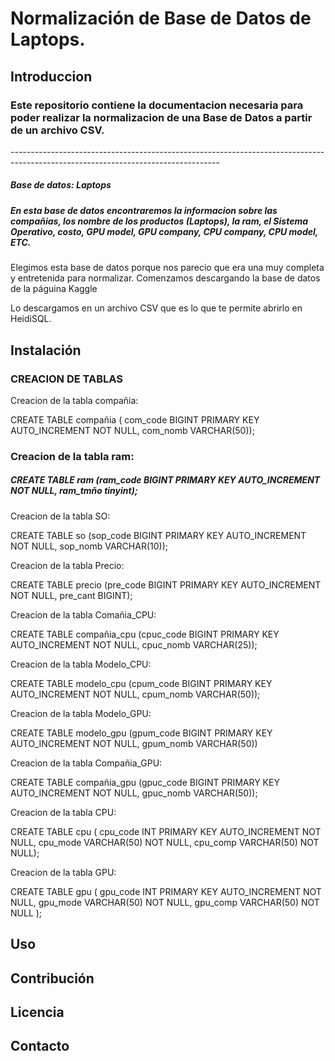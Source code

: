 <h1> Normalización de Base de Datos de Laptops.</h1><p>
<h2>Introduccion</h2> <p>
<h3>Este repositorio contiene la documentacion necesaria para poder realizar la normalizacion de una Base de Datos a partir de un archivo CSV.</h3> <p>
----------------------------------------------------------------------------------------------------------------------------------
<h5>Base de datos: Laptops</h5>

<h5>En esta base de datos encontraremos la informacion sobre las compañias, los nombre de los productos (Laptops), la ram, el Sistema Operativo, costo, GPU model, GPU company, CPU company, CPU model, ETC. </h5>

Elegimos esta base de datos porque nos parecio que era una muy completa y entretenida para normalizar. Comenzamos descargando la base de datos de la páguina Kaggle

Lo descargamos en un archivo CSV que es lo que te permite abrirlo en HeidiSQL.

<h2>Instalación
<h3>CREACION DE TABLAS</h3>
  
<p>Creacion de la tabla compañia:</p>
   <SQL>CREATE TABLE compañia ( com_code BIGINT PRIMARY KEY AUTO_INCREMENT NOT NULL,  com_nomb VARCHAR(50));</SQL> 

<h3><p>Creacion de la tabla ram:</p></h3>
    <h5>CREATE TABLE ram (ram_code BIGINT PRIMARY KEY AUTO_INCREMENT NOT NULL,  
ram_tmño tinyint);</h5>

<p>Creacion de la tabla SO:</p>
    CREATE TABLE so (sop_code BIGINT PRIMARY KEY AUTO_INCREMENT NOT NULL,  
	sop_nomb VARCHAR(10));

<p>Creacion de la tabla Precio:</p>
    CREATE TABLE precio (pre_code BIGINT PRIMARY KEY AUTO_INCREMENT NOT NULL, pre_cant BIGINT);

 <p>Creacion de la tabla Comañia_CPU:</p>
    CREATE TABLE compañia_cpu (cpuc_code BIGINT PRIMARY KEY AUTO_INCREMENT NOT NULL,  cpuc_nomb VARCHAR(25));

<p>Creacion de la tabla Modelo_CPU:</p>    
    CREATE TABLE modelo_cpu (cpum_code BIGINT PRIMARY KEY AUTO_INCREMENT NOT NULL,  cpum_nomb VARCHAR(50));
    
<p>Creacion de la tabla Modelo_GPU:</p> 
    CREATE TABLE modelo_gpu (gpum_code BIGINT PRIMARY KEY AUTO_INCREMENT NOT NULL,  gpum_nomb VARCHAR(50))

<p>Creacion de la tabla Compañia_GPU:</p> 
    CREATE TABLE compañia_gpu (gpuc_code BIGINT PRIMARY KEY AUTO_INCREMENT NOT NULL,  gpuc_nomb VARCHAR(50));

<p>Creacion de la tabla CPU:</p> 
    CREATE TABLE cpu (
    cpu_code INT PRIMARY KEY AUTO_INCREMENT NOT NULL,
    cpu_mode VARCHAR(50) NOT NULL,
    cpu_comp VARCHAR(50) NOT NULL);

<p>Creacion de la tabla GPU:</p> 
    CREATE TABLE gpu (
    gpu_code INT PRIMARY KEY AUTO_INCREMENT NOT NULL,
    gpu_mode VARCHAR(50) NOT NULL,
    gpu_comp VARCHAR(50) NOT NULL
);

    


<h2>Uso

<h2>Contribución

<h2>Licencia

<h2>Contacto
